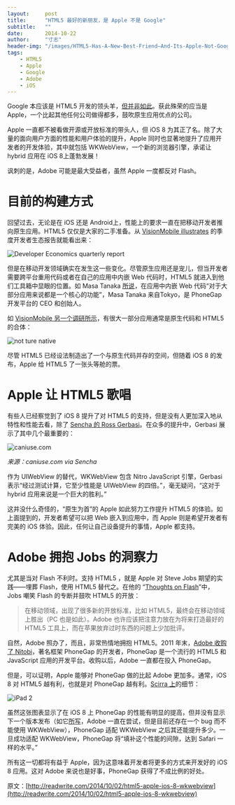 ```yaml
---
layout:     post
title:      "HTML5 最好的新朋友，是 Apple 不是 Google"
subtitle:   ""
date:       2014-10-22
author:     "寸志"
header-img: "/images/HTML5-Has-A-New-Best-Friend—And-Its-Apple-Not-Google.b1307bde.jpg"
tags:
    - HTML5
    - Apple
    - Google
    - Adobe
    - iOS
---
```


Google 本应该是 HTML5 开发的领头羊，[但并非如此](http://readwrite.com/2014/03/10/google-html5-strategy)。获此殊荣的应当是 Apple，一个比起其他任何公司做得都多，鼓吹原生应用优点的公司。

Apple 一直都不被看做开源或开放标准的带头人，但 iOS 8 为其正了名。除了大量的面向用户方面的性能和用户体验的提升，Apple 同时也显著地提升了应用开发者的开发体验，其中就包括 WKWebView，一个新的浏览器引擎，承诺让 hybrid 应用在 iOS 8上蓬勃发展！

讽刺的是，Adobe 可能是最大受益者，虽然 Apple 一度都反对 Flash。

# 目前的构建方式

回望过去，无论是在 iOS 还是 Android上，性能上的要求一直在把移动开发者推向原生应用。HTML5 仅仅是大家的二手准备。从 [VisionMobile illustrates](http://www.visionmobile.com/product/developer-economics-q1-2014-state-developer-nation/) 的季度开发者生态报告就能看出来：

![Developer Economics quarterly report](http://a1.files.readwrite.com/image/upload/c_fit,dpr_1.0,q_80,w_620/MTI0OTU2MDIxNTk5ODE1Njkw.jpg)

但是在移动开发领域确实在发生这一些变化。尽管原生应用还是宠儿，但当开发者需要跨平台重用代码或者在自己的应用中内嵌 Web 代码时，HTML5 就进入到他们工具箱中显眼的位置。如 Masa Tanaka [所说](http://sdtimes.com/guest-view-hybrid-app-developers-love-new-ios-8/)，在应用中内嵌 Web 代码“对于大部分应用来说都是一个核心的功能”，Masa Tanaka 来自Tokyo，是 PhoneGap 开发平台的 CEO 和创始人。

如 [VisionMobile 另一个调研所示](http://www.visionmobile.com/product/developer-economics-q3-2013-state-of-the-developer-nation/)，有很大一部分应用通常是原生代码和 HTML5 的合体：

![not ture native](http://a5.files.readwrite.com/image/upload/c_fit,dpr_1.0,q_80,w_620/MTI0OTU1OTMzMjg0NTUwNjY2.jpg)

尽管 HTML5 已经设法制造出了一个与原生代码并存的空间，但随着 iOS 8 的发布，Apple 给 HTML5 了一张头等舱的票。

# Apple 让 HTML5 歌唱

有些人已经察觉到了 iOS 8 提升了对 HTML5 的支持，但是没有人更加深入地从特性和性能去看，除了 [Sencha 的 Ross Gerbasi](http://www.sencha.com/blog/apple-shows-love-for-html5-with-ios-8)。在众多的提升中，Gerbasi 展示了其中几个最重要的：

![caniuse.com](http://a2.files.readwrite.com/image/upload/c_fit,w_620/MTI0OTU2NTczNTAzMTAxNDA2.png)

*来源：caniuse.com via Sencha*

作为 UIWebView 的替代，WKWebView 包含 Nitro JavaScript 引擎，Gerbasi 表示“经过测试计算，它至少性能是 UIWebView 的四倍。”，毫无疑问，“这对于 hybrid 应用来说是一个巨大的胜利。”

这并没什么奇怪的，“原生为首”的 Apple 如此努力工作提升 HTML5 的体验。如上面提到的，开发者希望可以把 Web 嵌入到应用中，而 Apple 则是希望开发者有完美的 iOS 体验。因此，任何让自己设备提升的事情，Apple 都支持。

# Adobe 拥抱 Jobs 的洞察力

尤其是当对 Flash 不利时。支持 HTML5 ，就是 Apple 对 Steve Jobs 期望的实践——埋葬 Flash，使用 HTML5 替代之。在他的 “[Thoughts on Flash](https://www.apple.com/hotnews/thoughts-on-flash/)”中，Jobs 嘲笑 Flash 的专断并鼓吹 HTML5 的开放：

> 在移动领域，出现了很多新的开放标准，比如 HTML5，最终会在移动领域上胜出（PC 也是如此）。Adobe 也许应该把注意力放在为将来打造最好的 HTML5 工具上，而在苹果放弃过时东西的问题上少加批评。

自然，Adobe 照办了，而且，非常热情地拥抱 HTML5。2011 年末，[Adobe 收购了 Nitobi](http://www.adobe.com/aboutadobe/pressroom/pressreleases/201110/AdobeAcquiresNitobi.html)，著名框架 PhoneGap 的开发者，PhoneGap 是一个流行的 HTML5 和 JavaScript 应用的开发平台。收购以后，Adobe 一直都在投入 PhoneGap。

但是，可以证明，Apple 能够对 PhoneGap 做的比起 Adobe 更加多。通常，iOS 8 对 HTML5 越有利，也就是对 PhoneGap 越有利。[Scirra 上](https://www.scirra.com/blog/150/html5-game-performance-on-ios-8)的细节：

![iPad 2](http://a4.files.readwrite.com/image/upload/c_fit,w_620/MTI0OTU2NDQxOTY5NzM5Nzg2.png)

虽然这张图表显示了在 iOS 8 上 PhoneGap 的性能有明显的提高，但并没有显示下一个版本发布（如它[所写](http://shazronatadobe.wordpress.com/2014/09/18/cordova-ios-and-ios-8/)，Adobe 一直在尝试，但是目前还存在一个 bug 而不能使用 WKWebView），PhoneGap 适配 WKWebView 之后其还能提升多少。一旦成功适配 WKWebView，PhoneGap 将“填补这个性能的间隙，达到 Safari 一样的水平。”

所有这一切都将有益于 Apple，因为这意味着开发者将更多的方式来开发好的 iOS 8 应用。这对 Adobe 来说也是好事，PhoneGap 获得了不成比例的好处。

原文：[http://readwrite.com/2014/10/02/html5-apple-ios-8-wkwebview](http://readwrite.com/2014/10/02/html5-apple-ios-8-wkwebview)
